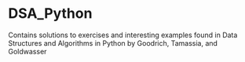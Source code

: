 # DSA_Python
Contains solutions to exercises and interesting examples found in Data Structures and Algorithms in Python by Goodrich, Tamassia, and Goldwasser
